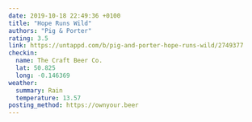 ```yaml
---
date: 2019-10-18 22:49:36 +0100
title: "Hope Runs Wild"
authors: "Pig & Porter"
rating: 3.5
link: https://untappd.com/b/pig-and-porter-hope-runs-wild/2749377
checkin:
  name: The Craft Beer Co.
  lat: 50.825
  long: -0.146369
weather:
  summary: Rain
  temperature: 13.57
posting_method: https://ownyour.beer
---
```

